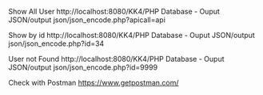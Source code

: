 Show All User http://localhost:8080/KK4/PHP Database - Ouput JSON/output json/json_encode.php?apicall=api

Show by id http://localhost:8080/KK4/PHP Database - Ouput JSON/output json/json_encode.php?id=34

User not Found http://localhost:8080/KK4/PHP Database - Ouput JSON/output json/json_encode.php?id=9999

Check with Postman https://www.getpostman.com/


